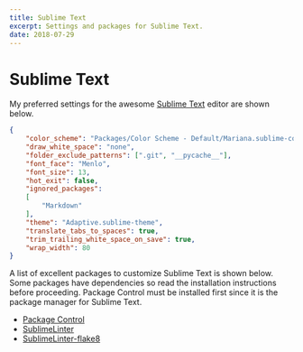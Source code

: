 ```yaml
---
title: Sublime Text
excerpt: Settings and packages for Sublime Text.
date: 2018-07-29
---
```


# Sublime Text

My preferred settings for the awesome [Sublime Text](https://www.sublimetext.com) editor are shown below.

```json
{
    "color_scheme": "Packages/Color Scheme - Default/Mariana.sublime-color-scheme",
    "draw_white_space": "none",
    "folder_exclude_patterns": [".git", "__pycache__"],
    "font_face": "Menlo",
    "font_size": 13,
    "hot_exit": false,
    "ignored_packages":
    [
        "Markdown"
    ],
    "theme": "Adaptive.sublime-theme",
    "translate_tabs_to_spaces": true,
    "trim_trailing_white_space_on_save": true,
    "wrap_width": 80
}
```

A list of excellent packages to customize Sublime Text is shown below. Some packages have dependencies so read the installation instructions before proceeding. Package Control must be installed first since it is the package manager for Sublime Text. 

- [Package Control](https://packagecontrol.io)
- [SublimeLinter](https://packagecontrol.io/packages/SublimeLinter)
- [Sublime​Linter-flake​8](https://packagecontrol.io/packages/SublimeLinter-flake8)
